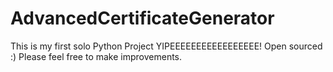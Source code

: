 # AdvancedCertificateGenerator
This is my first solo Python Project YIPEEEEEEEEEEEEEEEEE! Open sourced :) Please feel free to make improvements.
